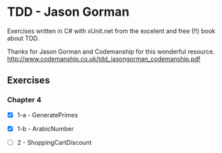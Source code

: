 # TDD - Jason Gorman

Exercises written in C# with xUnit.net from the excelent and free (!!) book about TDD.

Thanks for Jason Gorman and Codemanship for this wonderful resource.
http://www.codemanship.co.uk/tdd_jasongorman_codemanship.pdf


## Exercises

### Chapter 4

- [x] 1-a - GeneratePrimes
- [x] 1-b - ArabicNumber
- [ ] 2 - ShoppingCartDiscount

